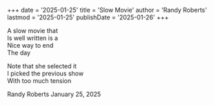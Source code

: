 +++
date = '2025-01-25' 
title = 'Slow Movie' 
author = 'Randy Roberts'
lastmod = '2025-01-25' 
publishDate = '2025-01-26' 
+++

A slow movie that  
Is well written is a  
Nice way to end  
The day  
  
Note that she selected it  
I picked the previous show  
With too much tension   
  
Randy Roberts January 25, 2025  
